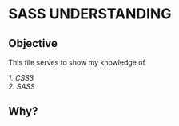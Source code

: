 # **SASS UNDERSTANDING**


## Objective 

This file serves to show my knowledge of

_1. CSS3_  
_2. SASS_

## Why? 





